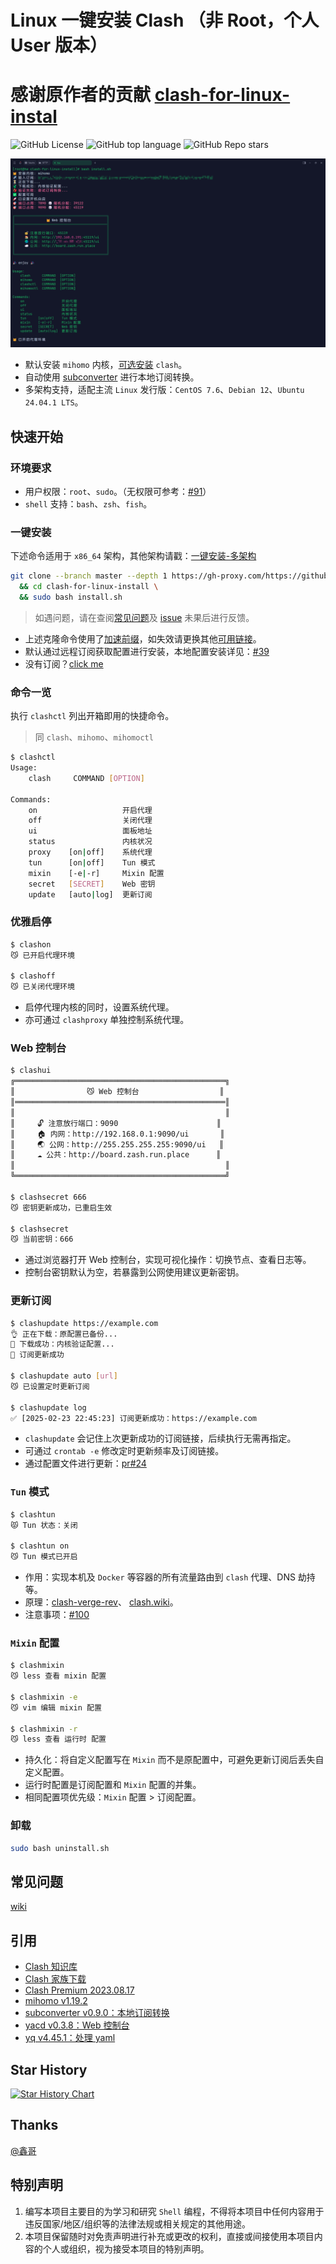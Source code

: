 # Linux 一键安装 Clash （非 Root，个人 User 版本）
# 感谢原作者的贡献 [clash-for-linux-instal](https://github.com/nelvko/clash-for-linux-install)
![GitHub License](https://img.shields.io/github/license/nelvko/clash-for-linux-install)
![GitHub top language](https://img.shields.io/github/languages/top/nelvko/clash-for-linux-install)
![GitHub Repo stars](https://img.shields.io/github/stars/nelvko/clash-for-linux-install)

![preview](resources/preview.png)

- 默认安装 `mihomo` 内核，[可选安装](https://github.com/nelvko/clash-for-linux-install/wiki/FAQ#%E5%AE%89%E8%A3%85-clash-%E5%86%85%E6%A0%B8) `clash`。
- 自动使用 [subconverter](https://github.com/tindy2013/subconverter) 进行本地订阅转换。
- 多架构支持，适配主流 `Linux` 发行版：`CentOS 7.6`、`Debian 12`、`Ubuntu 24.04.1 LTS`。

## 快速开始

### 环境要求

- 用户权限：`root`、`sudo`。（无权限可参考：[#91](https://github.com/nelvko/clash-for-linux-install/issues/91)）
- `shell` 支持：`bash`、`zsh`、`fish`。

### 一键安装

下述命令适用于 `x86_64` 架构，其他架构请戳：[一键安装-多架构](https://github.com/nelvko/clash-for-linux-install/wiki#%E4%B8%80%E9%94%AE%E5%AE%89%E8%A3%85-%E5%A4%9A%E6%9E%B6%E6%9E%84)

```bash
git clone --branch master --depth 1 https://gh-proxy.com/https://github.com/nelvko/clash-for-linux-install.git \
  && cd clash-for-linux-install \
  && sudo bash install.sh
```

> 如遇问题，请在查阅[常见问题](https://github.com/nelvko/clash-for-linux-install/wiki/FAQ)及 [issue](https://github.com/nelvko/clash-for-linux-install/issues?q=is%3Aissue) 未果后进行反馈。

- 上述克隆命令使用了[加速前缀](https://gh-proxy.com/)，如失效请更换其他[可用链接](https://ghproxy.link/)。
- 默认通过远程订阅获取配置进行安装，本地配置安装详见：[#39](https://github.com/nelvko/clash-for-linux-install/issues/39)
- 没有订阅？[click me](https://次元.net/auth/register?code=oUbI)

### 命令一览

执行 `clashctl` 列出开箱即用的快捷命令。

> 同 `clash`、`mihomo`、`mihomoctl`

```bash
$ clashctl
Usage:
    clash     COMMAND [OPTION]
    
Commands:
    on                   开启代理
    off                  关闭代理
    ui                   面板地址
    status               内核状况
    proxy    [on|off]    系统代理
    tun      [on|off]    Tun 模式
    mixin    [-e|-r]     Mixin 配置
    secret   [SECRET]    Web 密钥
    update   [auto|log]  更新订阅
```

### 优雅启停

```bash
$ clashon
😼 已开启代理环境

$ clashoff
😼 已关闭代理环境
```
- 启停代理内核的同时，设置系统代理。
- 亦可通过 `clashproxy` 单独控制系统代理。

### Web 控制台

```bash
$ clashui
╔═══════════════════════════════════════════════╗
║                😼 Web 控制台                  ║
║═══════════════════════════════════════════════║
║                                               ║
║     🔓 注意放行端口：9090                      ║
║     🏠 内网：http://192.168.0.1:9090/ui       ║
║     🌏 公网：http://255.255.255.255:9090/ui   ║
║     ☁️ 公共：http://board.zash.run.place      ║
║                                               ║
╚═══════════════════════════════════════════════╝

$ clashsecret 666
😼 密钥更新成功，已重启生效

$ clashsecret
😼 当前密钥：666
```

- 通过浏览器打开 Web 控制台，实现可视化操作：切换节点、查看日志等。
- 控制台密钥默认为空，若暴露到公网使用建议更新密钥。

### 更新订阅

```bash
$ clashupdate https://example.com
👌 正在下载：原配置已备份...
🍃 下载成功：内核验证配置...
🍃 订阅更新成功

$ clashupdate auto [url]
😼 已设置定时更新订阅

$ clashupdate log
✅ [2025-02-23 22:45:23] 订阅更新成功：https://example.com
```

- `clashupdate` 会记住上次更新成功的订阅链接，后续执行无需再指定。
- 可通过 `crontab -e` 修改定时更新频率及订阅链接。
- 通过配置文件进行更新：[pr#24](https://github.com/nelvko/clash-for-linux-install/pull/24#issuecomment-2565054701)

### `Tun` 模式

```bash
$ clashtun
😾 Tun 状态：关闭

$ clashtun on
😼 Tun 模式已开启
```

- 作用：实现本机及 `Docker` 等容器的所有流量路由到 `clash` 代理、DNS 劫持等。
- 原理：[clash-verge-rev](https://www.clashverge.dev/guide/term.html#tun)、 [clash.wiki](https://clash.wiki/premium/tun-device.html)。
- 注意事项：[#100](https://github.com/nelvko/clash-for-linux-install/issues/100#issuecomment-2782680205)

### `Mixin` 配置

```bash
$ clashmixin
😼 less 查看 mixin 配置

$ clashmixin -e
😼 vim 编辑 mixin 配置

$ clashmixin -r
😼 less 查看 运行时 配置
```

- 持久化：将自定义配置写在 `Mixin` 而不是原配置中，可避免更新订阅后丢失自定义配置。
- 运行时配置是订阅配置和 `Mixin` 配置的并集。
- 相同配置项优先级：`Mixin` 配置 > 订阅配置。

### 卸载

```bash
sudo bash uninstall.sh
```

## 常见问题

[wiki](https://github.com/nelvko/clash-for-linux-install/wiki/FAQ)

## 引用

- [Clash 知识库](https://clash.wiki/)
- [Clash 家族下载](https://www.clash.la/releases/)
- [Clash Premium 2023.08.17](https://downloads.clash.wiki/ClashPremium/)
- [mihomo v1.19.2](https://github.com/MetaCubeX/mihomo)
- [subconverter v0.9.0：本地订阅转换](https://github.com/tindy2013/subconverter)
- [yacd v0.3.8：Web 控制台](https://github.com/haishanh/yacd)
- [yq v4.45.1：处理 yaml](https://github.com/mikefarah/yq)

## Star History

<a href="https://www.star-history.com/#nelvko/clash-for-linux-install&Date">
 <picture>
   <source media="(prefers-color-scheme: dark)" srcset="https://api.star-history.com/svg?repos=nelvko/clash-for-linux-install&type=Date&theme=dark" />
   <source media="(prefers-color-scheme: light)" srcset="https://api.star-history.com/svg?repos=nelvko/clash-for-linux-install&type=Date" />
   <img alt="Star History Chart" src="https://api.star-history.com/svg?repos=nelvko/clash-for-linux-install&type=Date" />
 </picture>
</a>

## Thanks

[@鑫哥](https://github.com/TrackRay)

## 特别声明

1. 编写本项目主要目的为学习和研究 `Shell` 编程，不得将本项目中任何内容用于违反国家/地区/组织等的法律法规或相关规定的其他用途。
2. 本项目保留随时对免责声明进行补充或更改的权利，直接或间接使用本项目内容的个人或组织，视为接受本项目的特别声明。
